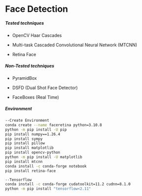 # Face Detection

##### Tested techniques

* OpenCV Haar Cascades

* Multi-task Cascaded Convolutional Neural Network (MTCNN)

* Retina Face

##### Non-Tested techniques

* PyramidBox

* DSFD (Dual Shot Face Detector)

* FaceBoxes (Real Time)

##### Environment

```bash
--Create Environment
conda create --name faceretina python=3.10.8
python -m pip install -U pip
pip install numpy==1.26.4
pip install sympy
pip install pillow
pip install matplotlib
pip install opencv-python
python -m pip install -U matplotlib
pip install mtcnn
conda install -c conda-forge notebook
pip install retina-face

--Tensorflow
conda install -c conda-forge cudatoolkit=11.2 cudnn=8.1.0
python -m pip install "tensorflow<2.11"


```
